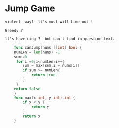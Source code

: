 # Jump Game

    violent  way?  lt's must will time out !

    Greedy ? 

    lt's have ring ?  but can't find in question text.


```go
    func canJump(nums []int) bool {
    numLen:= len(nums) -1 
    sum:=0 
     for i:=0;i<numLen;i++{
        sum = max(sum,i + nums[i])
        if sum >= numLen{
            return true
        }
     }
    return false
    }
    func max(x int, y int) int {
        if x < y {
            return y
        }
        return x
    }
```